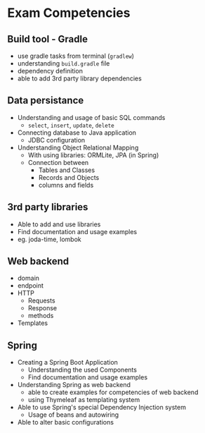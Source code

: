 # Exam Competencies
## Build tool - Gradle
- use gradle tasks from terminal (`gradlew`)
- understanding `build.gradle` file
- dependency definition
- able to add 3rd party library dependencies

## Data persistance
- Understanding and usage of basic SQL commands
    - `select`, `insert`, `update`, `delete`
- Connecting database to Java application
    - JDBC configuration
- Understanding Object Relational Mapping
    - With using libraries: ORMLite, JPA (in Spring)
    - Connection between
        - Tables and Classes
        - Records and Objects
        - columns and fields

## 3rd party libraries
- Able to add and use libraries
- Find documentation and usage examples
- eg. joda-time, lombok

## Web backend
- domain
- endpoint
- HTTP
    - Requests
    - Response
    - methods
- Templates

## Spring
- Creating a Spring Boot Application
    - Understanding the used Components
    - Find documentation and usage examples
- Understanding Spring as web backend
    - able to create examples for competencies of web backend
    - using Thymeleaf as templating system
- Able to use Spring's special Dependency Injection system
    - Usage of beans and autowiring
- Able to alter basic configurations
